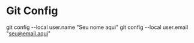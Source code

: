 # Git Config

git config --local user.name "Seu nome aqui"
git config --local user.email "seu@email.aqui"
